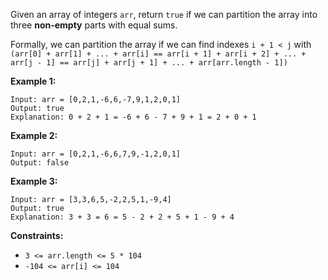 Given an array of integers `arr`, return `true` if we can partition the array
into three **non-empty** parts with equal sums.

Formally, we can partition the array if we can find indexes `i + 1 < j` with
`(arr[0] + arr[1] + ... + arr[i] == arr[i + 1] + arr[i + 2] + ... + arr[j - 1]
== arr[j] + arr[j + 1] + ... + arr[arr.length - 1])`



**Example 1:**

    
    
    Input: arr = [0,2,1,-6,6,-7,9,1,2,0,1]
    Output: true
    Explanation: 0 + 2 + 1 = -6 + 6 - 7 + 9 + 1 = 2 + 0 + 1
    

**Example 2:**

    
    
    Input: arr = [0,2,1,-6,6,7,9,-1,2,0,1]
    Output: false
    

**Example 3:**

    
    
    Input: arr = [3,3,6,5,-2,2,5,1,-9,4]
    Output: true
    Explanation: 3 + 3 = 6 = 5 - 2 + 2 + 5 + 1 - 9 + 4
    



**Constraints:**

  * `3 <= arr.length <= 5 * 104`
  * `-104 <= arr[i] <= 104`

